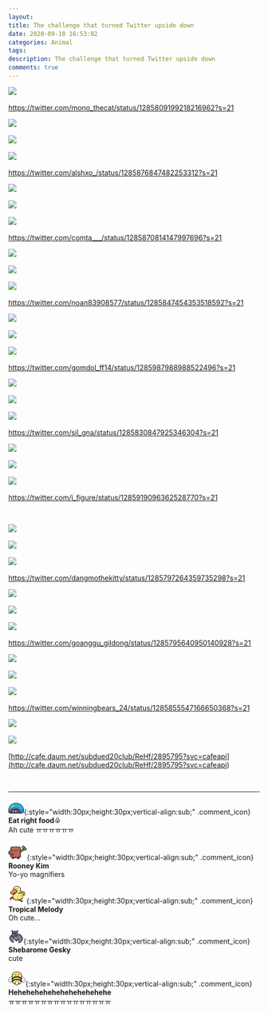 ```yaml
---
layout: 
title: The challenge that turned Twitter upside down
date: 2020-09-18 16:53:02
categories: Animal
tags: 
description: The challenge that turned Twitter upside down
comments: true
---
```


![](https://blog.kakaocdn.net/dn/uGsM4/btqITvj4Qk1/xoUA03QYzkLEYzfitVGCu1/img.jpg)

https://twitter.com/mono_thecat/status/1285809199218216962?s=21

![](https://blog.kakaocdn.net/dn/z4rzU/btqI4dIqu5j/BUw8GBA9CEDZ3xkQ4m1CV0/img.jpg)

![](https://blog.kakaocdn.net/dn/pA7LW/btqIZnrKXAL/3kL0CvVZeWDqYXYYk89oCk/img.jpg)

![](https://blog.kakaocdn.net/dn/vFHFQ/btqIXkoWUiA/QsR7GTcg7VxWlrgOClsIwK/img.jpg)

https://twitter.com/alshxo_/status/1285876847482253312?s=21

![](https://blog.kakaocdn.net/dn/ZtNxH/btqI4eAy3av/3l9V4EuJ73tkpsin4kYev0/img.jpg)

![](https://blog.kakaocdn.net/dn/s5Cql/btqI2jvuqJh/UVtvWJVNebWuwFNt47XRY1/img.jpg)

![](https://blog.kakaocdn.net/dn/b0EolK/btqI08HPS34/bOUcoJKfNSGBuE4wHJy4ik/img.jpg)

https://twitter.com/comta___/status/1285870814147997696?s=21

![](https://blog.kakaocdn.net/dn/kYHl3/btqIX3UArSH/WK9ehDkb6Acoxo5lr9PcBK/img.jpg)

![](https://blog.kakaocdn.net/dn/dgbend/btqI27n2Nch/UWWTow9EyaIc5eGZLkXuD1/img.jpg)

![](https://blog.kakaocdn.net/dn/bp7yCT/btqI1Fr3by6/wgL16kcrxA8HW6959HRhVK/img.jpg)

https://twitter.com/noan83908577/status/1285847454353518592?s=21

![](https://blog.kakaocdn.net/dn/dibTrJ/btqITt0LW7T/WeHN5jm5SxrckxDGOcgbhk/img.jpg)

![](https://blog.kakaocdn.net/dn/bIeAgx/btqISuZXKKB/XVVEJ64u7tOr9agRJnKPwK/img.jpg)

![](https://blog.kakaocdn.net/dn/d2MqXZ/btqITtT4ayR/xjZDysQk05IQSNRm4BkbP1/img.jpg)

https://twitter.com/gomdol_ff14/status/1285987988988522496?s=21

![](https://blog.kakaocdn.net/dn/0e84B/btqI26vT13J/OUeyj6kjzHQ4qBAKKctkp0/img.jpg)

![](https://blog.kakaocdn.net/dn/bsEi6G/btqITurV1cg/TRuh6XKFaoH8LhgE6noJOK/img.jpg)

![](https://blog.kakaocdn.net/dn/c2LF1K/btqIZmfhgCA/QEhAxNKkxQmtKWxfyY8Z4k/img.jpg)

https://twitter.com/sil_gna/status/1285830847925346304?s=21

![](https://blog.kakaocdn.net/dn/6Oyck/btqI1KmpNXW/vjkxeR3vbJG1fwDKWgckq0/img.jpg)

![](https://blog.kakaocdn.net/dn/bjFoEc/btqI1glKnQQ/tgXPyc4T66qjgvYM49kQPK/img.jpg)

![](https://blog.kakaocdn.net/dn/6lyJM/btqI1K01I6u/fiAGAOshpKCmvyn3IxdVEk/img.jpg)

https://twitter.com/j_figure/status/1285919096362528770?s=21

​

![](https://blog.kakaocdn.net/dn/b40iLX/btqI08gL34l/qdtRKPOKuiwHoOMI1YJZAK/img.jpg)

![](https://blog.kakaocdn.net/dn/bSQRWs/btqI088XAVh/rp2KTQwqDxAAlUmpmtexuK/img.jpg)

![](https://blog.kakaocdn.net/dn/cYiWNW/btqI1EGGEDm/XFWW4U7e7BGSRsahpT0OlK/img.jpg)

https://twitter.com/dangmothekitty/status/1285797264359735298?s=21

![](https://blog.kakaocdn.net/dn/cx00Ir/btqI2jCgng9/J74dqauZB9em1M7oDSqOmk/img.jpg)

![](https://blog.kakaocdn.net/dn/3b58a/btqI2jI4ula/JUVc8slnDKqK0fVtWbN9YK/img.jpg)

![](https://blog.kakaocdn.net/dn/mruAT/btqIX40j7Z3/j1KHKnIC9mfr5kKKJ1XlFK/img.jpg)

https://twitter.com/goanggu_gildong/status/1285795640950140928?s=21 

![](https://blog.kakaocdn.net/dn/dY5Hyb/btqI2GD58vT/SxIzxhd5F8xG9fwkwHHy4k/img.jpg)

![](https://blog.kakaocdn.net/dn/7GFzX/btqITurV1Nf/V3ft0tpZPgFLOKYIQMktAk/img.jpg)

![](https://blog.kakaocdn.net/dn/0Ybeo/btqIZnL3k1D/pvatN6Zt6Iq81hJZMKBNL1/img.jpg)

https://twitter.com/winningbears_24/status/1285855547166650368?s=21

![](https://blog.kakaocdn.net/dn/bA7a90/btqIWSztnHG/ffnLEZy0I5yqYo0xUHtYQ0/img.jpg)

![](https://blog.kakaocdn.net/dn/cSapii/btqI2jPOuUf/hHaK12VHKTiIY4t3m4Zyk1/img.jpg)

[http://cafe.daum.net/subdued20club/ReHf/2895795?svc=cafeapi](<http://cafe.daum.net/subdued20club/ReHf/2895795?svc=cafeapi>)

​

* * *

![comment](/assets/character/turtle.png){:style="width:30px;height:30px;vertical-align:sub;" .comment_icon} **Eat right food♧**  
Ah cute ㅠㅠㅠㅠㅠㅠ   
  
![comment](/assets/character/trunk.png){:style="width:30px;height:30px;vertical-align:sub;" .comment_icon} **Rooney Kim**  
Yo-yo magnifiers   
  
![comment](/assets/character/duck.png){:style="width:30px;height:30px;vertical-align:sub;" .comment_icon} **Tropical Melody**  
Oh cute...   
  
![comment](/assets/character/bat.png){:style="width:30px;height:30px;vertical-align:sub;" .comment_icon} **Shebarome Gesky**  
cute   
  
![comment](/assets/character/bee.png){:style="width:30px;height:30px;vertical-align:sub;" .comment_icon} **Hehehehehehehehehehehehe**  
ㅠㅠㅠㅠㅠㅠㅠㅠㅠㅠㅠㅠㅠㅠㅠㅠ   
  

